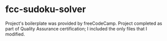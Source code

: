 # fcc-sudoku-solver
Project's boilerplate was provided by freeCodeCamp. Project completed as part of Quality Assurance certification; I included the only files that I modified.
